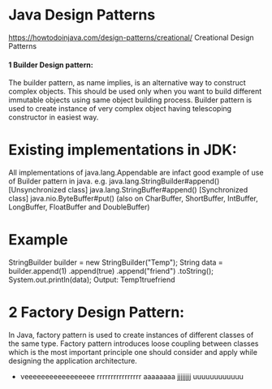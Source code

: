 # Java Design Patterns
https://howtodoinjava.com/design-patterns/creational/
Creational Design Patterns 

#### 1 Builder Design pattern:

The builder pattern, as name implies, is an alternative way to construct complex objects. 
This should be used only when you want to build different immutable objects using same object building process.
Builder pattern is used to create instance of very complex object having telescoping constructor in easiest way.
  
  
# Existing implementations in JDK:

All implementations of java.lang.Appendable are infact good example of use of Builder pattern in java. e.g.
java.lang.StringBuilder#append() [Unsynchronized class]
java.lang.StringBuffer#append() [Synchronized class]
java.nio.ByteBuffer#put() (also on CharBuffer, ShortBuffer, IntBuffer, LongBuffer, FloatBuffer and DoubleBuffer)

# Example
StringBuilder builder = new StringBuilder("Temp");
String data = builder.append(1)
                .append(true)
                .append("friend")
                .toString();
System.out.println(data);
Output:
Temp1truefriend

# 2 Factory Design Pattern:
In Java, factory pattern is used to create instances of different classes of the same type.
Factory pattern introduces loose coupling between classes which is the most important principle one should consider and apply while designing the application architecture.


* veeeeeeeeeeeeeeeee  rrrrrrrrrrrrrrrr aaaaaaaa jjjjjjjj uuuuuuuuuuuu
